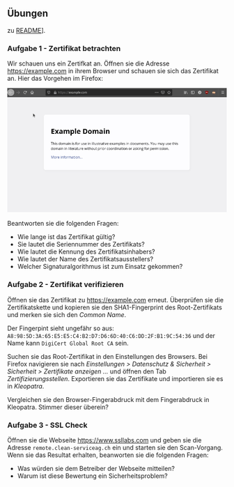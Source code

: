 ## Übungen

zu [README](README.md)].

### Aufgabe 1 - Zertifikat betrachten

Wir schauen uns ein Zertifkat an. Öffnen sie die Adresse <https://example.com> in ihrem Browser und schauen sie sich das Zertifikat an. Hier das Vorgehen im Firefox:

![firefox-zertifikat-anzeigen](../firefox-zertifikat-anzeigen.gif)

Beantworten sie die folgenden Fragen:

* Wie lange ist das Zertifikat gültig?
* Sie lautet die Seriennummer des Zertifikats?
* Wie lautet die Kennung des Zertifikatsinhabers?
* Wie lautet der Name des Zertifikatsausstellers?
* Welcher Signaturalgorithmus ist zum Einsatz gekommen?

### Aufgabe 2 - Zertifikat verifizieren

Öffnen sie das Zertifikat zu <https://example.com> erneut. Überprüfen sie die Zertifikatskette und kopieren sie den SHA1-Fingerprint des Root-Zertifikats und merken sie sich den *Common Name*.

Der Fingerpint sieht ungefähr so aus: `A8:98:5D:3A:65:E5:E5:C4:B2:D7:D6:6D:40:C6:DD:2F:B1:9C:54:36` und der Name kann `DigiCert Global Root CA` sein.

Suchen sie das Root-Zertifikat in den Einstellungen des Browsers. Bei Firefox navigieren sie nach *Einstellungen > Datenschutz & Sicherheit > Sicherheit > Zertifikate anzeigen ...* und öffnen den Tab *Zertifizierungsstellen*. Exportieren sie das Zertifikate und importieren sie es in *Kleopatra*.

Vergleichen sie den Browser-Fingerabdruck mit dem Fingerabdruck in Kleopatra. Stimmer dieser überein?

### Aufgabe 3 - SSL Check

Öffnen sie die Webseite <https://www.ssllabs.com> und geben sie die Adresse `remote.clean-serviceag.ch` ein und starten sie den Scan-Vorgang. Wenn sie das Resultat erhalten, beanworten sie die folgenden Fragen:

* Was würden sie dem Betreiber der Webseite mitteilen?
* Warum ist diese Bewertung ein Sicherheitsproblem?


